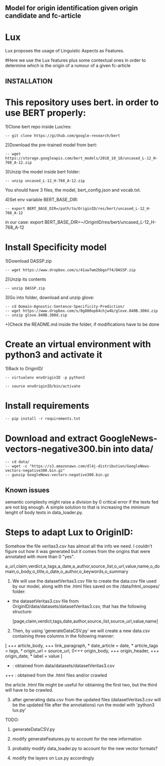 
## Model for origin identification given origin candidate and fc-article

# Lux
Lux proposes the usage of Linguistic Aspects as Features.

#Here we use the Lux features plus some contextual ones in order to determine which is the origin of a rumour of a given fc-article

## INSTALLATION

# This repository uses bert. in order to use BERT properly:

1)Clone bert repo inside Lux/res:

    -- git clone https://github.com/google-research/bert

2)Download the pre-trained model from bert:

    -- wget https://storage.googleapis.com/bert_models/2018_10_18/uncased_L-12_H-768_A-12.zip

3)Unzip the model inside bert folder:

    -- unzip uncased_L-12_H-768_A-12.zip

   You should have 3 files, the model, bert_config.json and vocab.txt.

4)Set env variable BERT_BASE_DIR:

    -- export BERT_BASE_DIR=/path/to/OriginID/res/bert/uncased_L-12_H-768_A-12

   in our case: export BERT_BASE_DIR=~/OriginID/res/bert/uncased_L-12_H-768_A-12

# Install Specificity model

1)Download DASSP.zip
    
    -- wget https://www.dropbox.com/s/41uw7wm2bbgoff4/DASSP.zip
   
2)Unzip its contents

    -- unzip DASSP.zip

3)Go into folder, download and unzip glove:

    -- cd Domain-Agnostic-Sentence-Specificity-Prediction/
    -- wget https://www.dropbox.com/s/0g880op64chjw4b/glove.840B.300d.zip
    -- unzip glove.840B.300d.zip

+)Check the README.md inside the folder, if modifications have to be done

# Create an virtual environment with python3 and activate it

1)Back to OriginID/

    -- virtualenv envOriginID -p python3
    
    -- source envOriginID/bin/activate
    
# Install requirements

    -- pip install -r requirements.txt

# Download and extract GoogleNews-vectors-negative300.bin into data/

    -- cd data/
    -- wget -c "https://s3.amazonaws.com/dl4j-distribution/GoogleNews-vectors-negative300.bin.gz"
    -- gunzip GoogleNews-vectors-negative300.bin.gz

## Known issues

semantic complexity might raise a division by 0 critical error if the texts fed are not big enough. A simple solution to that is increasing the minimum lenght of body texts in data_loader.py.

# Steps to adapt Lux to OriginID:
Somehow the file veritas3.csv has almost all the info we need. I couldn't figure out how it was generated but it comes from the origins that were annotated with more than 0 "yes".

a_url,claim,verdict,a_tags,a_date,a_author,source_list,o_url,value,name,o_domain,o_body,o_title,o_date,o_author,o_keywords,o_summary


1. We will use the datasetVeritas3.csv file to create the data.csv file used by our model, along with the .html files saved on the /data/html_snopes/ folder:

- the datasetVeritas3.csv file from OriginID/data/datasets/datasetVeritas3.csv, that has the following structure:

    [page,claim,verdict,tags,date,author,source_list,source_url,value,name]


2. Then, by using 'generateDataCSV.py' we will create a new data.csv containing three columns in the following manner:


[
    +++ article_body,
    +++ link_paragraph,
    * date_article = date,
    * article_tags = tags,
    * origin_url = source_url,
    0+++ origin_body, 
    +++ origin_header, 
    +++ origin_date, 
    * label = value 
]

* : obtained from data/datasets/datasetVeritas3.csv

+++ : obtained from the .html files and/or crawled

the article .html file might be useful for obtaining the first two, but the third will have to be crawled.  

3. after generating data.csv from the updated files (datasetVeritas3.csv will be the updated file after the annotations) run the model with 'python3 lux.py'

TODO:

1. generateDataCSV.py

2. modify generateFeatures.py to account for the new information

3. probably modify data_loader.py to account for the new vector formats?

4. modify the layers on Lux.py accordingly
